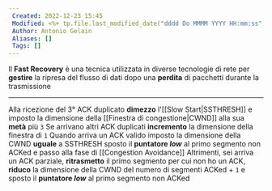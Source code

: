 ```yaml
---
 Created: 2022-12-23 15:45
 Modified: <%+ tp.file.last_modified_date("dddd Do MMMM YYYY HH:mm:ss") %>
 Author: Antonio Gelain
 Aliases: []
 Tags: []
---
```


Il **Fast Recovery** è una tecnica utilizzata in diverse tecnologie di rete per **gestire** la ripresa del flusso di dati dopo una **perdita** di pacchetti durante la trasmissione

---

Alla ricezione del 3° ACK duplicato **dimezzo** l'[[Slow Start|SSTHRESH]] e imposto la dimensione della [[Finestra di congestione|CWND]] alla sua **metà** più `3`
Se arrivano altri ACK duplicati **incremento** la dimensione della finestra di `1`
Quando arriva un ACK valido imposto la dimensione della CWND **uguale** a SSTHRESH sposto il **puntatore *low*** al primo segmento non ACKed e passo alla fase di [[Congestion Avoidance]]
Altrimenti, sei arriva un ACK parziale, **ritrasmetto** il primo segmento per cui non ho un ACK, **riduco** la dimensione della CWND del numero di segmenti ACKed + `1` e sposto il **puntatore *low*** al primo segmento non ACKed